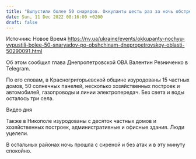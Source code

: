 ```yaml
---
title: "Выпустили более 50 снарядов. Оккупанты шесть раз за ночь обстреливали Днепропетровскую область, пострадали три общины"
date: Sun, 11 Dec 2022 08:16:00 +0200
draft: false
---
```

Источник: Новое Время https://nv.ua/ukraine/events/okkupanty-nochyu-vypustili-bolee-50-snaryadov-po-obshchinam-dnepropetrovskoy-oblasti-50290091.html


Об этом сообщил глава Днепропетровской ОВА Валентин Резниченко в Telegram.

По его словам, в Красногригорьевской общине изуродованы 15 частных домов, 50 солнечных панелей, несколько хозяйственных построек и автомобилей, газопроводы и линии электропередач. Без света и воды осталось три села.

 Видео дня   

Также в Никополе изуродованы с десяток частных домов и хозяйственных построек, административные и офисные здания. Люди уцелели.

В остальных районах ночь прошла с сиреной и без атак и в эту минуту спокойно.
